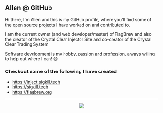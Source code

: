 Allen @ GitHub
---

Hi there, I'm Allen and this is my GitHub profile, where you'll find some of the open source projects I have worked on and contributed to.

I am the current owner (and web developer/master) of FlagBrew and also the creator of the Crystal Clear Injector Site and co-creator of the Crystal Clear Trading System.

Software development is my hobby, passion and profession, always willing to help out where I can! 😄

### Checkout some of the following I have created
- https://inject.sigkill.tech
- https://sigkill.tech
- https://flagbrew.org

---
<p align="center">
  <img src="https://github-readme-stats.vercel.app/api?username=fm1337" />
</p>
